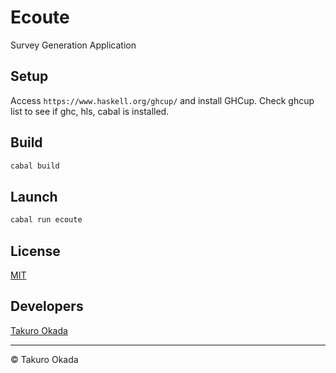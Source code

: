 # Ecoute 

Survey Generation Application

## Setup

Access `https://www.haskell.org/ghcup/` and install GHCup.
Check ghcup list to see if ghc, hls, cabal is installed.

## Build

```sh
cabal build
```

## Launch

```sh
cabal run ecoute
```

## License

[MIT](LICENSE)


## Developers

[Takuro Okada](mailto:mill6.plat6aux@gmail.com)


---

&copy; Takuro Okada